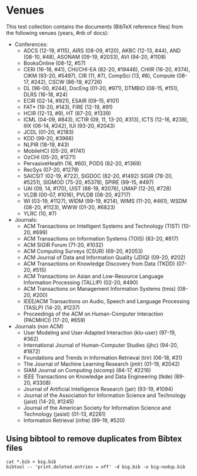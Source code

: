# Venues

This test collection contains the documents (BibTeX reference files) from the following venues (years, #nb of docs):

- Conferences:
    - ADCS (12-19, #115), AIRS (08-09, #120), AKBC (12-13, #44), AND (08-10, #48), ASONAM (09-19, #2033), AVI (94-20, #1108)
    - BooksOnline (08-12, #57)
    - CERI (16-18, #41), CHI/CHI-EA (82-20, #19446), CHIIR (16-20, #374), CIKM (93-20, #5497),
      CIR (11, #7), CompSci (13, #8), Compute (08-17, #242), CSCW (86-19, #2726)
    - DL (96-00, #244), DocEng (01-20, #971), DTMBIO (08-15, #151), 
      DLRS (16-18, #24)
    - ECIR (02-14, #921), ESAIR (09-15, #101)
    - FAT* (19-20, #143), FIRE (12-19, #91)
    - HCIR (12-13, #9), HT (87-20, #1339)
    - ICML (04-09, #843), ICTIR (09, 11, 13-20, #313), ICTS (12-16, #238), IIIX (06-14, #242), IUI (93-20, #2043)
    - JCDL (01-20, #2183)
    - KDD (99-20, #3966)
    - NLPIR (18-19, #43)
    - MobileHCI (05-20, #1741)
    - OzCHI (05-20, #1271)
    - PervasiveHealth (16, #60), PODS (82-20, #1369)
    - RecSys (07-20, #1279)
    - SAICSIT (02-19, #722), SIGDOC (82-20, #1492) SIGIR (78-20, #5251), SIGMOD (75-20, #5378), SPIRE (99-15, #497)
    - UAI (09, 14, #170), UIST (88-19, #2076), UMAP (12-20, #728)
    - VLDB (00-07, #1016), PVLDB (08-20, #2717)
    - WI (03-19, #1127), WIDM (99-19, #214), WIMS (11-20, #461), WSDM (08-20, #1123), WWW (01-20, #6823)
    - YLRC (10, #7)
- Journals:
    - ACM Transactions on Intelligent Systems and Technology (TIST)
      (10-20, #699)
    - ACM Transactions on Information Systems (TOIS) (83-20, #817)
    - ACM SIGIR Forum (71-20, #1032)
    - ACM Computing Surveys (CSUR) (69-20, #2053)
    - ACM Journal of Data and Information Quality (JDIQ) (09-20, #202)
    - ACM Transactions on Knowledge Discovery from Data (TKDD) (07-20, #515)
    - ACM Transactions on Asian and Low-Resource Language Information Processing
      (TALLIP) (02-20, #490)
    - ACM Transactions on Management Information Systems (tmis) (08-20, #200)
    - IEEE/ACM Transactions on Audio, Speech and Language Processing (TASLP)
      (14-20, #1237)
    - Proceedings of the ACM on Human-Computer Interaction (PACMHCI)
      (17-20, #659)
- Journals (non ACM)
    - User Modeling and User-Adapted Interaction (klu-user) (97-19, #362)
    - International Journal of Human-Computer Studies (ijhc) (94-20, #1872)
    - Foundations and Trends in Information Retrieval (trir) (06-18, #31)
    - The Journal of Machine Learning Research (jmlr) (01-19, #2042)
    - SIAM Journal on Computing (sicomp) (84-17, #2216)
    - IEEE Transactions on Knowledge and Data Engineering (tkde) (89-20, #3308)
    - Journal of Artificial Intelligence Research (jair) (93-19, #1094)
    - Journal of the Association for Information Science and Technology (jaist) (14-20, #1245)
    - Journal of the American Society for Information Science and Technology (jasist) (01-13, #2261)
    - Information Retrieval (infre) (99-19, #520)

## Using bibtool to remove duplicates from Bibtex files

```
cat *.bib > big.bib
bibtool -- 'print.deleted.entries = off' -d big.bib -o big-nodup.bib
```